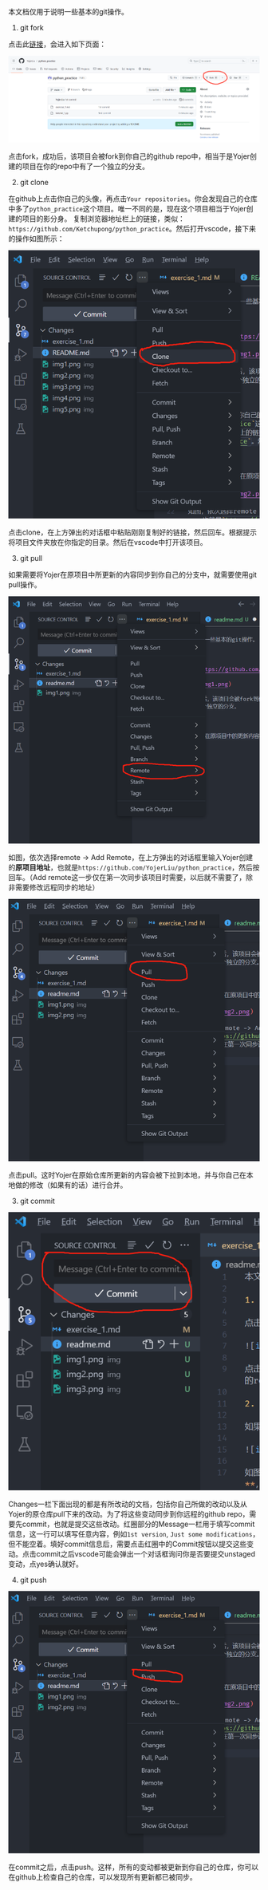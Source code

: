 本文档仅用于说明一些基本的git操作。

1. git fork

点击此[链接](https://github.com/YojerLiu/python_practice)，会进入如下页面：

![img1](img/img1.png)

点击fork，成功后，该项目会被fork到你自己的github repo中，相当于是Yojer创建的项目在你的repo中有了一个独立的分支。

2. git clone

在github上点击你自己的头像，再点击`Your repositories`。你会发现自己的仓库中多了`python_practice`这个项目。唯一不同的是，现在这个项目相当于Yojer创建的项目的影分身。
复制浏览器地址栏上的链接，类似：`https://github.com/Ketchupong/python_practice`。然后打开vscode，接下来的操作如图所示：

![img6](img/img6.png)

点击clone，在上方弹出的对话框中粘贴刚刚复制好的链接，然后回车。根据提示将项目文件夹放在你指定的目录。然后在vscode中打开该项目。

3. git pull

如果需要将Yojer在原项目中所更新的内容同步到你自己的分支中，就需要使用git pull操作。

![img2](img/img2.png)

如图，依次选择remote -> Add Remote，在上方弹出的对话框里输入Yojer创建的**原项目地址**，也就是`https://github.com/YojerLiu/python_practice`，然后按回车。（Add remote这一步仅在第一次同步该项目时需要，以后就不需要了，除非需要修改远程同步的地址）

![img3](img/img3.png)

点击pull。这时Yojer在原始仓库所更新的内容会被下拉到本地，并与你自己在本地做的修改（如果有的话）进行合并。

3. git commit

![img4](img/img4.png)

Changes一栏下面出现的都是有所改动的文档，包括你自己所做的改动以及从Yojer的原仓库pull下来的改动。为了将这些变动同步到你远程的github repo，需要先commit，也就是提交这些改动。红圈部分的Message一栏用于填写commit信息，这一行可以填写任意内容，例如`1st version`, `Just some modifications`，但不能空着。填好commit信息后，需要点击红圈中的Commit按钮以提交这些变动。点击commit之后vscode可能会弹出一个对话框询问你是否要提交unstaged变动，点yes确认就好。

4. git push

![img5](img/img5.png)

在commit之后，点击push。这样，所有的变动都被更新到你自己的仓库，你可以在github上检查自己的仓库，可以发现所有更新都已被同步。